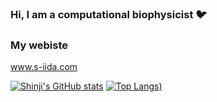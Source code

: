### Hi, I am a computational biophysicist :bird:

### My webiste
www.s-iida.com


[![Shinji's GitHub stats](https://github-readme-stats.vercel.app/api?username=physicshinzui)](https://github.com/physicshinzui/github-readme-stats)
[![Top Langs](https://github-readme-stats.vercel.app/api/top-langs/?username=physicshinzui&langs_count=8&hide=javascript,html,smarty))](https://github.com/physicshinzui/github-readme-stats)
